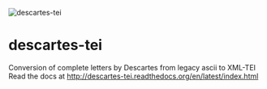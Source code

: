![descartes-tei](https://github.com/dirkroorda/descartes-tei/docs/descartes-tei.png)

descartes-tei
=============

Conversion of complete letters by Descartes from legacy ascii to XML-TEI
Read the docs at http://descartes-tei.readthedocs.org/en/latest/index.html

